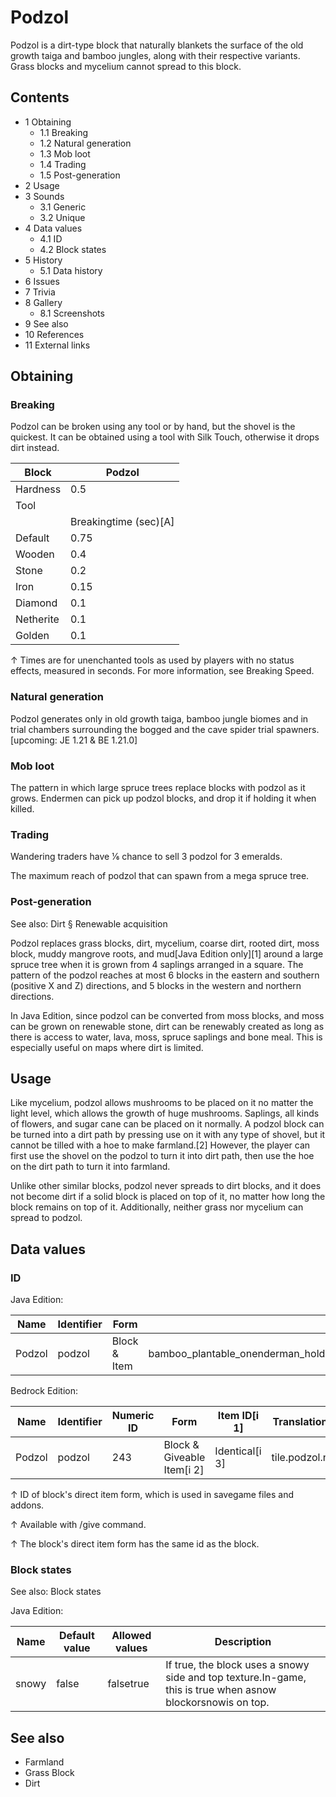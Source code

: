 # Podzol
Podzol is a dirt-type block that naturally blankets the surface of the old growth taiga and bamboo jungles, along with their respective variants. Grass blocks and mycelium cannot spread to this block.

## Contents
- 1 Obtaining
	- 1.1 Breaking
	- 1.2 Natural generation
	- 1.3 Mob loot
	- 1.4 Trading
	- 1.5 Post-generation
- 2 Usage
- 3 Sounds
	- 3.1 Generic
	- 3.2 Unique
- 4 Data values
	- 4.1 ID
	- 4.2 Block states
- 5 History
	- 5.1 Data history
- 6 Issues
- 7 Trivia
- 8 Gallery
	- 8.1 Screenshots
- 9 See also
- 10 References
- 11 External links

## Obtaining
### Breaking
Podzol can be broken using any tool or by hand, but the shovel is the quickest. It can be obtained using a tool with Silk Touch, otherwise it drops dirt instead. 

| Block     | Podzol                |
|-----------|-----------------------|
| Hardness  | 0.5                   |
| Tool      |                       |
|           | Breakingtime (sec)[A] |
| Default   | 0.75                  |
| Wooden    | 0.4                   |
| Stone     | 0.2                   |
| Iron      | 0.15                  |
| Diamond   | 0.1                   |
| Netherite | 0.1                   |
| Golden    | 0.1                   |


↑ Times are for unenchanted tools as used by players with no status effects, measured in seconds. For more information, see Breaking Speed.


### Natural generation
Podzol generates only in old growth taiga, bamboo jungle biomes and in trial chambers surrounding the bogged and the cave spider trial spawners.‌[upcoming: JE 1.21 & BE 1.21.0]


### Mob loot
The pattern in which large spruce trees replace blocks with podzol as it grows.
Endermen can pick up podzol blocks, and drop it if holding it when killed.

### Trading
Wandering traders have 1⁄6 chance to sell 3 podzol for 3 emeralds.

The maximum reach of podzol that can spawn from a mega spruce tree.
### Post-generation
See also: Dirt § Renewable acquisition

Podzol replaces grass blocks, dirt, mycelium, coarse dirt, rooted dirt, moss block, muddy mangrove roots, and mud‌[Java Edition  only][1] around a large spruce tree when it is grown from 4 saplings arranged in a square. The pattern of the podzol reaches at most 6 blocks in the eastern and southern (positive X and Z) directions, and 5 blocks in the western and northern directions.

In Java Edition, since podzol can be converted from moss blocks, and moss can be grown on renewable stone, dirt can be renewably created as long as there is access to water, lava, moss, spruce saplings and bone meal. This is especially useful on maps where dirt is limited.

## Usage
Like mycelium, podzol allows mushrooms to be placed on it no matter the light level, which allows the growth of huge mushrooms. Saplings, all kinds of flowers, and sugar cane can be placed on it normally. A podzol block can be turned into a dirt path by pressing use on it with any type of shovel, but it cannot be tilled with a hoe to make farmland.[2] However, the player can first use the shovel on the podzol to turn it into dirt path, then use the hoe on the dirt path to turn it into farmland.

Unlike other similar blocks, podzol never spreads to dirt blocks, and it does not become dirt if a solid block is placed on top of it, no matter how long the block remains on top of it. Additionally, neither grass nor mycelium can spread to podzol.

## Data values
### ID
Java Edition:

| Name   | Identifier | Form         | Block tags                                                                                                                                          | Translation key        |
|--------|------------|--------------|-----------------------------------------------------------------------------------------------------------------------------------------------------|------------------------|
| Podzol | podzol     | Block & Item | bamboo_plantable_onenderman_holdablemushroom_grow_blockvalid_spawnmoss_replaceablelush_ground_replaceablemineable/shoveldirt#sniffer_diggable_block | block.minecraft.podzol |

Bedrock Edition:

| Name   | Identifier | Numeric ID | Form                       | Item ID[i 1]   | Translation key  |
|--------|------------|------------|----------------------------|----------------|------------------|
| Podzol | podzol     | 243        | Block & Giveable Item[i 2] | Identical[i 3] | tile.podzol.name |


↑ ID of block's direct item form, which is used in savegame files and addons.

↑ Available with /give command.

↑ The block's direct item form has the same id as the block.


### Block states
See also: Block states


Java Edition:

| Name  | Default value | Allowed values | Description                                                                                                 |
|-------|---------------|----------------|-------------------------------------------------------------------------------------------------------------|
| snowy | false         | falsetrue      | If true, the block uses a snowy side and top texture.In-game, this is true when asnow blockorsnowis on top. |

## See also
- Farmland
- Grass Block
- Dirt


